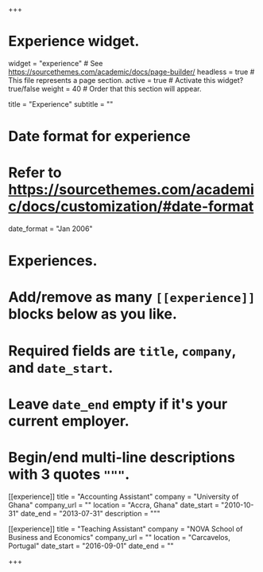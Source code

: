 +++
# Experience widget.
widget = "experience"  # See https://sourcethemes.com/academic/docs/page-builder/
headless = true  # This file represents a page section.
active = true  # Activate this widget? true/false
weight = 40  # Order that this section will appear.

title = "Experience"
subtitle = ""

# Date format for experience
#   Refer to https://sourcethemes.com/academic/docs/customization/#date-format
date_format = "Jan 2006"

# Experiences.
#   Add/remove as many `[[experience]]` blocks below as you like.
#   Required fields are `title`, `company`, and `date_start`.
#   Leave `date_end` empty if it's your current employer.
#   Begin/end multi-line descriptions with 3 quotes `"""`.
[[experience]]
  title = "Accounting Assistant"
  company = "University of Ghana"
  company_url = ""
  location = "Accra, Ghana"
  date_start = "2010-10-31"
  date_end = "2013-07-31"
  description = """
  
[[experience]]
  title = "Teaching Assistant"
  company = "NOVA School of Business and Economics"
  company_url = ""
  location = "Carcavelos, Portugal"
  date_start = "2016-09-01"
  date_end = ""

+++
